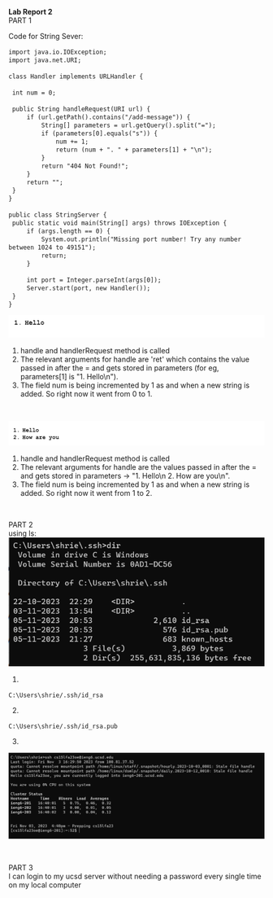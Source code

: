 **Lab Report 2** <br>
PART 1 <br>

   
   Code for String Sever: <br>
   ~~~
import java.io.IOException;
import java.net.URI;

class Handler implements URLHandler {

    int num = 0;

    public String handleRequest(URI url) {
        if (url.getPath().contains("/add-message")) {
            String[] parameters = url.getQuery().split("=");
            if (parameters[0].equals("s")) {
                num += 1;
                return (num + ". " + parameters[1] + "\n");
            }
            return "404 Not Found!";
        }
        return "";
    }
}

public class StringServer {
    public static void main(String[] args) throws IOException {
        if (args.length == 0) {
            System.out.println("Missing port number! Try any number between 1024 to 49151");
            return;
        }

        int port = Integer.parseInt(args[0]);
        Server.start(port, new Handler());
    }
}

   ~~~
![Image](ss1.png) <br>

   1. handle and handlerRequest method is called <br>
   2. The relevant arguments for handle are 'ret' which contains the value passed in after the = and gets stored in parameters (for eg, parameters[1] is "1. Hello\n").<br>
   3. The field num is being incremented by 1 as and when a new string is added. So right now it went from 0 to 1. <br>
<br>

![Image](ss2.png) <br>


   1. handle and handlerRequest method is called <br>
   2. The relevant arguments for handle are the values passed in after the = and gets stored in parameters -> "1. Hello\n 2. How are you\n".<br>
   3. The field num is being incremented by 1 as and when a new string is added. So right now it went from 1 to 2. <br>
<br>


PART 2 <br>
using ls: <br>
![Image](ls2.png) <br>

1. 
~~~
C:\Users\shrie/.ssh/id_rsa
~~~

2.
~~~
C:\Users\shrie/.ssh/id_rsa.pub
~~~

3. 
![Image](q3lab2.png) <br>

<br>

PART 3 <br>
I can login to my ucsd server without needing a password every single time on my local computer
<br>

